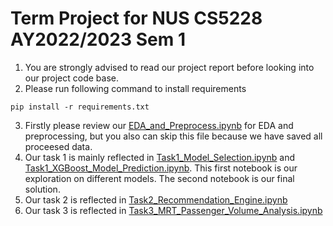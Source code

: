 # Term Project for NUS CS5228 AY2022/2023 Sem 1
1. You are strongly advised to read our project report before looking into our project code base.
2. Please run following command to install requirements
```
pip install -r requirements.txt
```
3. Firstly please review our [EDA_and_Preprocess.ipynb](EDA_and_Preprocess.ipynb) for EDA and preprocessing, but you also can skip this file because we have saved all proceesed data.
4. Our task 1 is mainly reflected in [Task1_Model_Selection.ipynb](Task1_Model_Selection.ipynb) and [Task1_XGBoost_Model_Prediction.ipynb](Task1_XGBoost_Model_Prediction.ipynb). This first notebook is our exploration on different models. The second notebook is our final solution.
5. Our task 2 is reflected in [Task2_Recommendation_Engine.ipynb](Task2_Recommendation_Engine.ipynb)
6. Our task 3 is reflected in [Task3_MRT_Passenger_Volume_Analysis.ipynb](Task3_MRT_Passenger_Volume_Analysis.ipynb)
